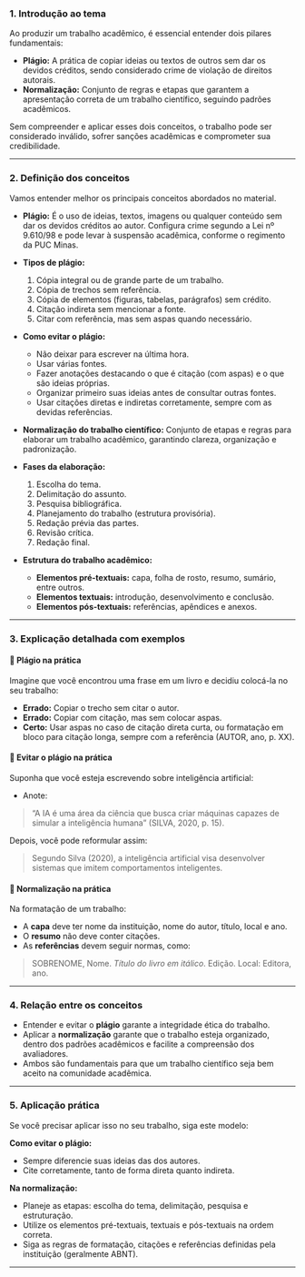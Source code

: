 ### **1. Introdução ao tema**

Ao produzir um trabalho acadêmico, é essencial entender dois pilares fundamentais:

* **Plágio:** A prática de copiar ideias ou textos de outros sem dar os devidos créditos, sendo considerado crime de violação de direitos autorais.
* **Normalização:** Conjunto de regras e etapas que garantem a apresentação correta de um trabalho científico, seguindo padrões acadêmicos.

Sem compreender e aplicar esses dois conceitos, o trabalho pode ser considerado inválido, sofrer sanções acadêmicas e comprometer sua credibilidade.

---

### **2. Definição dos conceitos**

Vamos entender melhor os principais conceitos abordados no material.

* **Plágio:** É o uso de ideias, textos, imagens ou qualquer conteúdo sem dar os devidos créditos ao autor. Configura crime segundo a Lei nº 9.610/98 e pode levar à suspensão acadêmica, conforme o regimento da PUC Minas.

* **Tipos de plágio:**

  1. Cópia integral ou de grande parte de um trabalho.
  2. Cópia de trechos sem referência.
  3. Cópia de elementos (figuras, tabelas, parágrafos) sem crédito.
  4. Citação indireta sem mencionar a fonte.
  5. Citar com referência, mas sem aspas quando necessário.

* **Como evitar o plágio:**

  * Não deixar para escrever na última hora.
  * Usar várias fontes.
  * Fazer anotações destacando o que é citação (com aspas) e o que são ideias próprias.
  * Organizar primeiro suas ideias antes de consultar outras fontes.
  * Usar citações diretas e indiretas corretamente, sempre com as devidas referências.

* **Normalização do trabalho científico:**
  Conjunto de etapas e regras para elaborar um trabalho acadêmico, garantindo clareza, organização e padronização.

* **Fases da elaboração:**

  1. Escolha do tema.
  2. Delimitação do assunto.
  3. Pesquisa bibliográfica.
  4. Planejamento do trabalho (estrutura provisória).
  5. Redação prévia das partes.
  6. Revisão crítica.
  7. Redação final.

* **Estrutura do trabalho acadêmico:**

  * **Elementos pré-textuais:** capa, folha de rosto, resumo, sumário, entre outros.
  * **Elementos textuais:** introdução, desenvolvimento e conclusão.
  * **Elementos pós-textuais:** referências, apêndices e anexos.

---

### **3. Explicação detalhada com exemplos**

#### 📌 **Plágio na prática**

Imagine que você encontrou uma frase em um livro e decidiu colocá-la no seu trabalho:

* **Errado:** Copiar o trecho sem citar o autor.
* **Errado:** Copiar com citação, mas sem colocar aspas.
* **Certo:** Usar aspas no caso de citação direta curta, ou formatação em bloco para citação longa, sempre com a referência (AUTOR, ano, p. XX).

#### 📌 **Evitar o plágio na prática**

Suponha que você esteja escrevendo sobre inteligência artificial:

* Anote:

> “A IA é uma área da ciência que busca criar máquinas capazes de simular a inteligência humana” (SILVA, 2020, p. 15).

Depois, você pode reformular assim:

> Segundo Silva (2020), a inteligência artificial visa desenvolver sistemas que imitem comportamentos inteligentes.

#### 📌 **Normalização na prática**

Na formatação de um trabalho:

* A **capa** deve ter nome da instituição, nome do autor, título, local e ano.
* O **resumo** não deve conter citações.
* As **referências** devem seguir normas, como:

> SOBRENOME, Nome. *Título do livro em itálico*. Edição. Local: Editora, ano.

---

### **4. Relação entre os conceitos**

* Entender e evitar o **plágio** garante a integridade ética do trabalho.
* Aplicar a **normalização** garante que o trabalho esteja organizado, dentro dos padrões acadêmicos e facilite a compreensão dos avaliadores.
* Ambos são fundamentais para que um trabalho científico seja bem aceito na comunidade acadêmica.

---

### **5. Aplicação prática**

Se você precisar aplicar isso no seu trabalho, siga este modelo:

**Como evitar o plágio:**

* Sempre diferencie suas ideias das dos autores.
* Cite corretamente, tanto de forma direta quanto indireta.

**Na normalização:**

* Planeje as etapas: escolha do tema, delimitação, pesquisa e estruturação.
* Utilize os elementos pré-textuais, textuais e pós-textuais na ordem correta.
* Siga as regras de formatação, citações e referências definidas pela instituição (geralmente ABNT).

---

